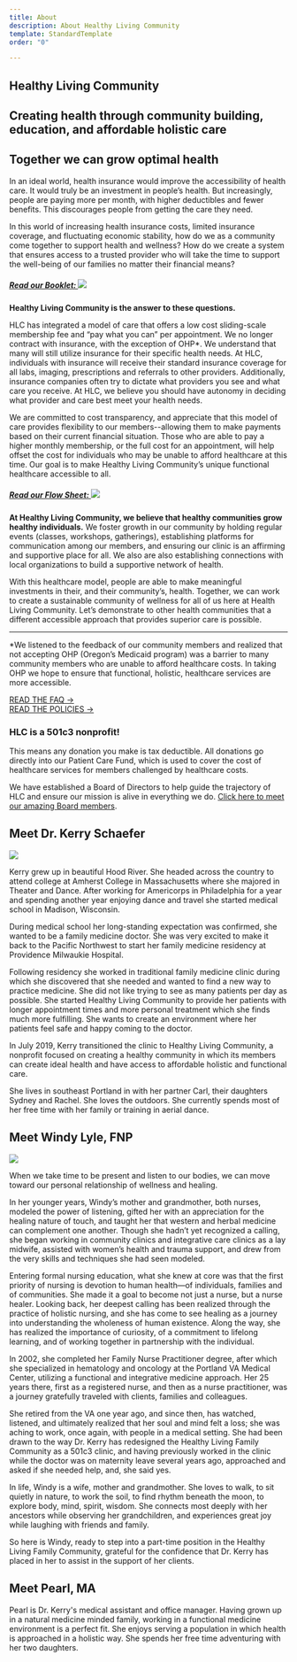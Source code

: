 ```yaml
---
title: About
description: About Healthy Living Community
template: StandardTemplate
order: "0"

---
```

<section>

# Healthy Living Community

## Creating health through community building, education, and affordable holistic care 

## Together we can grow optimal health

In an ideal world, health insurance would improve the accessibility of health care. It would truly be an investment in people’s health. But increasingly, people are paying more per month, with higher deductibles and fewer benefits. This discourages people from getting the care they need.

In this world of increasing health insurance costs, limited insurance coverage, and fluctuating economic stability, how do we as a community come together to support health and wellness? How do we create a system that ensures access to a trusted provider who will take the time to support the well-being of our families no matter their financial means?

<div class="sm:float-left">

##### [Read our Booklet: ![](clinic-change-booklet250x323.jpg)](healthy-living-family-medicine-booklet.pdf)

</div>

**Healthy Living Community is the answer to these questions.**

HLC has integrated a model of care that offers a low cost sliding-scale membership fee and “pay what you can” per appointment. We no longer contract with insurance, with the exception of OHP*. We understand that many will still utilize insurance for their specific health needs. At HLC, individuals with insurance will receive their standard insurance coverage for all labs, imaging, prescriptions and referrals to other providers. Additionally, insurance companies often try to dictate what providers you see and what care you receive. At HLC, we believe you should have autonomy in deciding what provider and care best meet your health needs.

We are committed to cost transparency, and appreciate that this model of care provides flexibility to our members--allowing them to make payments based on their current financial situation. Those who are able to pay a higher monthly membership, or the full cost for an appointment, will help offset the cost for individuals who may be unable to afford healthcare at this time. Our goal is to make Healthy Living Community’s unique functional healthcare accessible to all.

<div class="sm:float-right">

##### [Read our Flow Sheet: ![](new-model-flow-sheet-250x323.jpg)](healthy-living-family-medicine-flow-sheet.pdf)

</div>

**At Healthy Living Community, we believe that healthy communities grow healthy individuals.** We foster growth in our community by holding regular events (classes, workshops, gatherings), establishing platforms for communication among our members, and ensuring our clinic is an affirming and supportive place for all. We also are also establishing connections with local organizations to build a supportive network of health.

With this healthcare model, people are able to make meaningful investments in their, and their community’s, health. Together, we can work to create a sustainable community of wellness for all of us here at Health Living Community. Let’s demonstrate to other health communities that a different accessible approach that provides superior care is possible.

<div class="clear-both"></div>

***

\*We listened to the feedback of our community members and realized that not accepting OHP (Oregon’s Medicaid program) was a barrier to many community members who are unable to afford healthcare costs. In taking OHP we hope to ensure that functional, holistic, healthcare services are more accessible.

[READ THE FAQ →](faq) <br />
[READ THE POLICIES →](policies)

### **HLC is a 501c3 nonprofit!**

This means any donation you make is tax deductible. All donations go directly into our Patient Care Fund, which is used to cover the cost of healthcare services for members challenged by healthcare costs.

We have established a Board of Directors to help guide the trajectory of HLC and ensure our mission is alive in everything we do. [Click here to meet our amazing Board members](board).

<div class="my-8"><donate-button></donate-button></div>

</section>

<section>

## Meet Dr. Kerry Schaefer


<div class="sm:float-left portrait">

![](dr-kerry-portrait.jpeg)

</div>

Kerry grew up in beautiful Hood River. She headed across the country to attend college at Amherst College in Massachusetts where she majored in Theater and Dance. After working for Americorps in Philadelphia for a year and spending another year enjoying dance and travel she started medical school in Madison, Wisconsin.

During medical school her long-standing expectation was confirmed, she wanted to be a family medicine doctor. She was very excited to make it back to the Pacific Northwest to start her family medicine residency at Providence Milwaukie Hospital.

Following residency she worked in traditional family medicine clinic during which she discovered that she needed and wanted to find a new way to practice medicine. She did not like trying to see as many patients per day as possible. She started Healthy Living Community to provide her patients with longer appointment times and more personal treatment which she finds much more fulfilling. She wants to create an environment where her patients feel safe and happy coming to the doctor.

In July 2019, Kerry transitioned the clinic to Healthy Living Community, a nonprofit focused on creating a healthy community in which its members can create ideal health and have access to affordable holistic and functional care. 

She lives in southeast Portland in with her partner Carl, their daughters Sydney and Rachel. She loves the outdoors. She currently spends most of her free time with her family or training in aerial dance.

</section>

<section>

## Meet Windy Lyle, FNP

<div class="sm:float-left portrait">

![](windy-bio.PNG)

</div>

When we take time to be present and listen to our bodies, we can move toward our personal relationship of wellness and healing.

In her younger years, Windy’s mother and grandmother, both nurses, modeled the power of listening, gifted her with an appreciation for the healing nature of touch, and taught her that western and  herbal medicine can complement one another. Though she hadn’t yet recognized a calling, she began working in community clinics and integrative care clinics as a lay midwife, assisted with women’s health and trauma support, and drew from the very skills and techniques she had seen modeled.

Entering formal nursing education, what she knew at core was that the first priority of nursing is devotion to human health—of individuals, families and of communities. She made it a goal to become not just a nurse, but a nurse healer. Looking back, her deepest calling has been realized through the practice of holistic nursing, and she has come to see healing as a journey into understanding the wholeness of human existence. Along the way,  she has realized the importance of curiosity, of a commitment to lifelong learning, and  of working together  in partnership with the individual.

In 2002, she completed her Family Nurse Practitioner degree, after which she specialized in hematology and oncology at the Portland VA Medical Center, utilizing a functional and integrative medicine approach. Her  25 years there, first as a registered nurse, and then as a nurse practitioner, was a journey gratefully traveled with clients, families and colleagues.

She retired from the VA one year ago, and since then, has watched, listened, and ultimately realized that her soul and mind felt a loss; she was aching to work, once again, with people in a medical setting. She  had been drawn to the way Dr. Kerry has redesigned the Healthy Living Family Community as a 501c3 clinic, and having previously  worked in the clinic while the doctor was on maternity leave several years ago, approached and asked if she needed help, and, she said yes.

In life, Windy is a wife, mother and grandmother. She loves to walk, to sit quietly in nature, to work the soil, to find rhythm beneath the moon, to explore body, mind, spirit, wisdom. She connects most deeply with her ancestors while observing her grandchildren, and experiences great joy while laughing with friends and family. 

So here is Windy, ready to step into a part-time position in the Healthy Living Family Community, grateful for the confidence that Dr. Kerry has placed in her to assist in the support of her clients.

</section>

<section>

## Meet Pearl, MA

Pearl is Dr. Kerry's medical assistant and office manager. Having grown up in a natural medicine minded family, working in a functional medicine environment is a perfect fit. She enjoys serving a population in which health is approached in a holistic way. She spends her free time adventuring with her two daughters.

</section>
